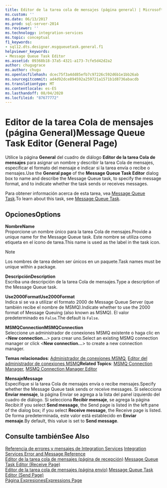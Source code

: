 ```yaml
---
title: Editor de la tarea cola de mensajes (página general) | Microsoft Docs
ms.custom: ''
ms.date: 06/13/2017
ms.prod: sql-server-2014
ms.reviewer: ''
ms.technology: integration-services
ms.topic: conceptual
f1_keywords:
- sql12.dts.designer.msgqueuetask.general.f1
helpviewer_keywords:
- Message Queue Task Editor
ms.assetid: 09368b18-37a5-4321-a173-7cfe5d42d2a2
author: chugugrace
ms.author: chugu
ms.openlocfilehash: dcec75f3a4dd85efb7c97226c592d6b1e1bb26ab
ms.sourcegitcommit: ad4d92dce894592a259721a1571b1d8736abacdb
ms.translationtype: MT
ms.contentlocale: es-ES
ms.lasthandoff: 08/04/2020
ms.locfileid: "87677772"
---
```

# <a name="message-queue-task-editor-general-page"></a><span data-ttu-id="ea1cc-102">Editor de la tarea Cola de mensajes (página General)</span><span class="sxs-lookup"><span data-stu-id="ea1cc-102">Message Queue Task Editor (General Page)</span></span>
  <span data-ttu-id="ea1cc-103">Utilice la página **General** del cuadro de diálogo **Editor de la tarea Cola de mensajes** para asignar un nombre y describir la tarea Cola de mensajes, especificar el formato del mensaje e indicar si la tarea envía o recibe o mensajes.</span><span class="sxs-lookup"><span data-stu-id="ea1cc-103">Use the **General page** of the **Message Queue Task Editor** dialog box to name and describe the Message Queue task, to specify the message format, and to indicate whether the task sends or receives messages.</span></span>  
  
 <span data-ttu-id="ea1cc-104">Para obtener información acerca de esta tarea, vea [Message Queue Task](control-flow/message-queue-task.md).</span><span class="sxs-lookup"><span data-stu-id="ea1cc-104">To learn about this task, see [Message Queue Task](control-flow/message-queue-task.md).</span></span>  
  
## <a name="options"></a><span data-ttu-id="ea1cc-105">Opciones</span><span class="sxs-lookup"><span data-stu-id="ea1cc-105">Options</span></span>  
 <span data-ttu-id="ea1cc-106">**Nombre**</span><span class="sxs-lookup"><span data-stu-id="ea1cc-106">**Name**</span></span>  
 <span data-ttu-id="ea1cc-107">Proporcione un nombre único para la tarea Cola de mensajes.</span><span class="sxs-lookup"><span data-stu-id="ea1cc-107">Provide a unique name for the Message Queue task.</span></span> <span data-ttu-id="ea1cc-108">Este nombre se utiliza como etiqueta en el icono de tarea.</span><span class="sxs-lookup"><span data-stu-id="ea1cc-108">This name is used as the label in the task icon.</span></span>  
  
> [!NOTE]  
>  <span data-ttu-id="ea1cc-109">Los nombres de tarea deben ser únicos en un paquete.</span><span class="sxs-lookup"><span data-stu-id="ea1cc-109">Task names must be unique within a package.</span></span>  
  
 <span data-ttu-id="ea1cc-110">**Descripción**</span><span class="sxs-lookup"><span data-stu-id="ea1cc-110">**Description**</span></span>  
 <span data-ttu-id="ea1cc-111">Escriba una descripción de la tarea Cola de mensajes.</span><span class="sxs-lookup"><span data-stu-id="ea1cc-111">Type a description of the Message Queue task.</span></span>  
  
 <span data-ttu-id="ea1cc-112">**Use2000Format**</span><span class="sxs-lookup"><span data-stu-id="ea1cc-112">**Use2000Format**</span></span>  
 <span data-ttu-id="ea1cc-113">Indica si se va a utilizar el formato 2000 de Message Queue Server (que también recibe el nombre de MSMQ).</span><span class="sxs-lookup"><span data-stu-id="ea1cc-113">Indicate whether to use the 2000 format of Message Queuing (also known as MSMQ).</span></span> <span data-ttu-id="ea1cc-114">El valor predeterminado es `False`.</span><span class="sxs-lookup"><span data-stu-id="ea1cc-114">The default is `False`.</span></span>  
  
 <span data-ttu-id="ea1cc-115">**MSMQConnection**</span><span class="sxs-lookup"><span data-stu-id="ea1cc-115">**MSMQConnection**</span></span>  
 <span data-ttu-id="ea1cc-116">Seleccione un administrador de conexiones MSMQ existente o haga clic en \<**New connection...**> para crear uno.</span><span class="sxs-lookup"><span data-stu-id="ea1cc-116">Select an existing MSMQ connection manager or click \<**New connection...**> to create a new connection manager.</span></span>  
  
 <span data-ttu-id="ea1cc-117">**Temas relacionados**: [Administrador de conexiones MSMQ](connection-manager/msmq-connection-manager.md), [Editor del administrador de conexiones MSMQ](../../2014/integration-services/msmq-connection-manager-editor.md)</span><span class="sxs-lookup"><span data-stu-id="ea1cc-117">**Related Topics**: [MSMQ Connection Manager](connection-manager/msmq-connection-manager.md), [MSMQ Connection Manager Editor](../../2014/integration-services/msmq-connection-manager-editor.md)</span></span>  
  
 <span data-ttu-id="ea1cc-118">**Mensaje**</span><span class="sxs-lookup"><span data-stu-id="ea1cc-118">**Message**</span></span>  
 <span data-ttu-id="ea1cc-119">Especifique si la tarea Cola de mensajes envía o recibe mensajes.</span><span class="sxs-lookup"><span data-stu-id="ea1cc-119">Specify whether the Message Queue task sends or receive messages.</span></span> <span data-ttu-id="ea1cc-120">Si selecciona **Enviar mensaje**, la página Enviar se agrega a la lista del panel izquierdo del cuadro de diálogo. Si selecciona **Recibir mensaje**, se agrega la página Recibir.</span><span class="sxs-lookup"><span data-stu-id="ea1cc-120">If you select **Send message**, the Send page is listed in the left pane of the dialog box; if you select **Receive message**, the Receive page is listed.</span></span> <span data-ttu-id="ea1cc-121">De forma predeterminada, este valor está establecido en **Enviar mensaje**.</span><span class="sxs-lookup"><span data-stu-id="ea1cc-121">By default, this value is set to **Send message**.</span></span>  
  
## <a name="see-also"></a><span data-ttu-id="ea1cc-122">Consulte también</span><span class="sxs-lookup"><span data-stu-id="ea1cc-122">See Also</span></span>  
 <span data-ttu-id="ea1cc-123">[Referencia de errores y mensajes de Integration Services](../../2014/integration-services/integration-services-error-and-message-reference.md) </span><span class="sxs-lookup"><span data-stu-id="ea1cc-123">[Integration Services Error and Message Reference](../../2014/integration-services/integration-services-error-and-message-reference.md) </span></span>  
 <span data-ttu-id="ea1cc-124">[Editor de la tarea cola de mensajes &#40;página de recepción&#41;](../../2014/integration-services/message-queue-task-editor-receive-page.md) </span><span class="sxs-lookup"><span data-stu-id="ea1cc-124">[Message Queue Task Editor &#40;Receive Page&#41;](../../2014/integration-services/message-queue-task-editor-receive-page.md) </span></span>  
 <span data-ttu-id="ea1cc-125">[Editor de la tarea cola de mensajes &#40;página envío&#41;](../../2014/integration-services/message-queue-task-editor-send-page.md) </span><span class="sxs-lookup"><span data-stu-id="ea1cc-125">[Message Queue Task Editor &#40;Send Page&#41;](../../2014/integration-services/message-queue-task-editor-send-page.md) </span></span>  
 [<span data-ttu-id="ea1cc-126">Página Expresiones</span><span class="sxs-lookup"><span data-stu-id="ea1cc-126">Expressions Page</span></span>](expressions/expressions-page.md)  
  
  
